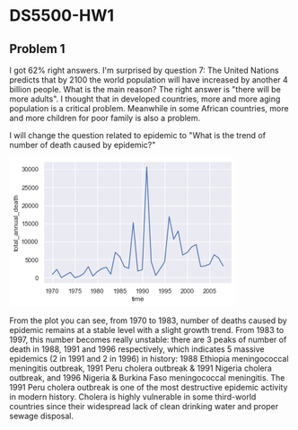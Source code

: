 # DS5500-HW1

## Problem 1
I got 62% right answers. I'm surprised by question 7: The United Nations predicts that by 2100 the world population will have increased by another 4 billion people. What is the main reason? The right answer is "there will be more adults". I thought that in developed countries, more and more aging population is a critical problem. Meanwhile in some African countries, more and more children for poor family is also a problem.

I will change the question related to epidemic to "What is the trend of number of death caused by epidemic?"

![hw1_problem1](https://github.com/stiangithub/DS5500-HW1/blob/master/hw1_problem1.png)

From the plot you can see, from 1970 to 1983, number of deaths caused by epidemic remains at a stable level with a slight growth trend. From 1983 to 1997, this number becomes really unstable: there are 3 peaks of number of death in 1988, 1991 and 1996 respectively, which indicates 5 massive epidemics (2 in 1991 and 2 in 1996) in history: 1988 Ethiopia meningococcal meningitis outbreak, 1991 Peru cholera outbreak & 1991 Nigeria cholera outbreak, and 1996 Nigeria & Burkina Faso meningococcal meningitis. The 1991 Peru cholera outbreak is one of the most destructive epidemic activity in modern history. Cholera is highly vulnerable in some third-world countries since their widespread lack of clean drinking water and proper sewage disposal.
